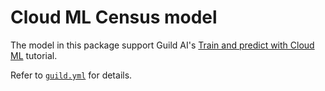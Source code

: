 # Cloud ML Census model

The model in this package support Guild AI's [Train and predict with
Cloud
ML](https://www.guild.ai/docs/tutorials/train-and-predict-with-cloudml/)
tutorial.

Refer to [`guild.yml`](guild.yml) for details.
